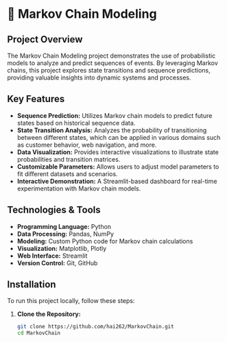 # 🔗 Markov Chain Modeling

## Project Overview
The Markov Chain Modeling project demonstrates the use of probabilistic models to analyze and predict sequences of events. By leveraging Markov chains, this project explores state transitions and sequence predictions, providing valuable insights into dynamic systems and processes.

## Key Features
- **Sequence Prediction:** Utilizes Markov chain models to predict future states based on historical sequence data.
- **State Transition Analysis:** Analyzes the probability of transitioning between different states, which can be applied in various domains such as customer behavior, web navigation, and more.
- **Data Visualization:** Provides interactive visualizations to illustrate state probabilities and transition matrices.
- **Customizable Parameters:** Allows users to adjust model parameters to fit different datasets and scenarios.
- **Interactive Demonstration:** A Streamlit-based dashboard for real-time experimentation with Markov chain models.

## Technologies & Tools
- **Programming Language:** Python
- **Data Processing:** Pandas, NumPy
- **Modeling:** Custom Python code for Markov chain calculations
- **Visualization:** Matplotlib, Plotly
- **Web Interface:** Streamlit
- **Version Control:** Git, GitHub

## Installation
To run this project locally, follow these steps:

1. **Clone the Repository:**
   ```bash
   git clone https://github.com/hai262/MarkovChain.git
   cd MarkovChain
